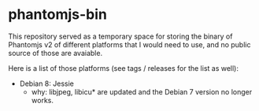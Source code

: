 # phantomjs-bin

This repository served as a temporary space for storing the binary of Phantomjs v2 of different platforms that I would need to use, and no public source of those are avaiable.

Here is a list of those platforms (see tags / releases for the list as well):

- Debian 8: Jessie
  - why: libjpeg, libicu* are updated and the Debian 7 version no longer works.
